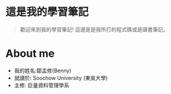 # 這是我的學習筆記
> 歡迎來到我的學習筆記! 
> 這邊是是我所打的程式碼或是讀書筆記。

# About me
* 我的姓名:鄒孟修(Benny)
* 就讀於: Soochow University (東吳大學)
* 主修: 巨量資料管理學系



